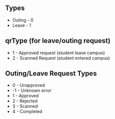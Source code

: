 ## Types

- Outing - 0
- Leave - 1

## qrType (for leave/outing request)

- 1 - Approved request (student leave campus)
- 2 - Scanned Request (student entered campus)

## Outing/Leave Request Types

- 0 - Unapproved
- -1 - Unknown error
- 1 - Approved
- 2 - Rejected
- 3 - Scanned
- 4 - Completed
